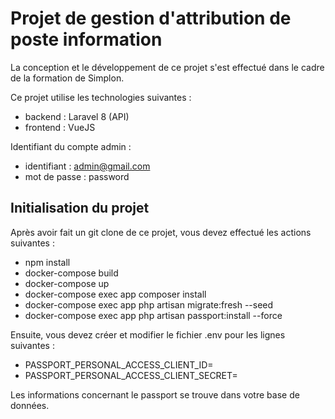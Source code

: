 # Projet de gestion d'attribution de poste information

La conception et le développement de ce projet s'est effectué dans le cadre de la formation de Simplon. 

Ce projet utilise les technologies suivantes :

- backend : Laravel 8 (API)
- frontend : VueJS


Identifiant du compte admin : 

- identifiant : admin@gmail.com
- mot de passe : password


## Initialisation du projet

Après avoir fait un git clone de ce projet, vous devez effectué les actions suivantes : 

- npm install
- docker-compose build
- docker-compose up
- docker-compose exec app composer install
- docker-compose exec app php artisan migrate:fresh --seed
- docker-compose exec app php artisan passport:install --force

Ensuite, vous devez créer et modifier le fichier .env pour les lignes suivantes : 

- PASSPORT_PERSONAL_ACCESS_CLIENT_ID=
- PASSPORT_PERSONAL_ACCESS_CLIENT_SECRET=

Les informations concernant le passport se trouve dans votre base de données.